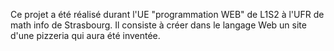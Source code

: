 Ce projet a été réalisé durant l'UE "programmation WEB" de L1S2 à l'UFR de math info de Strasbourg.
Il consiste à créer dans le langage Web un site d'une pizzeria qui aura été inventée.
